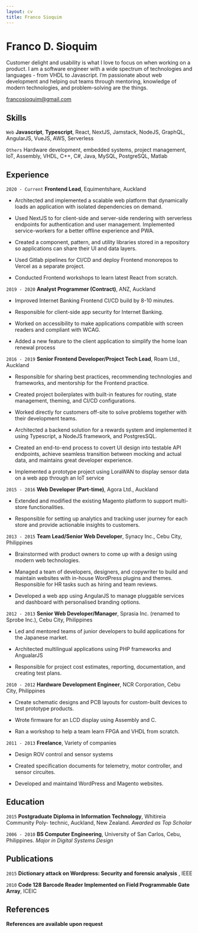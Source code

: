 ```yaml
---
layout: cv
title: Franco Sioquim
---
```

# Franco D. Sioquim

Customer delight and usability is what I love to focus on when working on a product. I am a software engineer with a wide spectrum of technologies and languages - from VHDL to Javascript. I’m passionate about web development and helping out teams through mentoring, knowledge of modern technologies, and problem-solving are the things.

<div id="webaddress">
<a href="francosioquim@gmail.com">francosioquim@gmail.com</a>
</div>



## Skills

`Web`
 __Javascript__, __Typescript__, React, NextJS, Jamstack, NodeJS, GraphQL, AngularJS, VueJS, AWS, Serverless


`Others` 
 Hardware development, embedded systems, project management,
IoT, Assembly, VHDL, C++, C#, Java, MySQL, PostgreSQL, Matlab

## Experience

`2020 - Current`
__Frontend Lead__, Equimentshare, Auckland

- Architected and implemented a scalable web platform that dynamically loads an application with isolated dependencies on demand.

- Used NextJS to for client-side and server-side rendering with serverless endpoints for authentication and user management. Implemented service-workers for a better offline experience and PWA.

- Created a component, pattern, and utility libraries stored in a repository so applications can share their UI and data layers.

- Used Gitlab pipelines for CI/CD and deploy Frontend monorepos to Vercel as a separate project.

- Conducted Frontend workshops to learn latest React from scratch.

`2019 - 2020`
__Analyst Programmer (Contract)__, ANZ, Auckland

- Improved Internet Banking Frontend CI/CD build by 8-10 minutes.

- Responsible for client-side app security for Internet Banking.

- Worked on accessibility to make applications compatible with screen readers and compliant with WCAG.

- Added a new feature to the client application to simplify the home loan renewal process


`2016 - 2019`
__Senior Frontend Developer/Project Tech Lead__, Roam Ltd., Auckland

- Responsible for sharing best practices, recommending technologies and frameworks, and mentorship for the Frontend practice.

- Created project boilerplates with built-in features for routing, state management, theming, and CI/CD configurations.

- Worked directly for customers off-site to solve problems together with their development teams.

- Architected a backend solution for a rewards system and implemented it using Typescript, a NodeJS framework, and PostgresSQL.

- Created an end-to-end process to covert UI design into testable API endpoints, achieve seamless transition between mocking and actual data, and maintains great developer experience.

- Implemented a prototype project using LoraWAN to display sensor data on a web app through an IoT service

`2015 - 2016`
__Web Developer (Part-time)__, Agora Ltd., Auckland

- Extended and modified the existing Magento platform to support multi-store functionalities.

- Responsible for setting up analytics and tracking user journey for each store and provide actionable insights to customers.

`2013 - 2015`
__Team Lead/Senior Web Developer__, Synacy Inc., Cebu City, Philippines

- Brainstormed with product owners to come up with a design using modern web technologies.

- Managed a team of developers, designers, and copywriter to build and maintain websites with in-house WordPress plugins and themes. Responsible for HR tasks such as hiring and team reviews.

- Developed a web app using AngularJS to manage pluggable services and dashboard with personalised branding options.

`2012 - 2013`
__Senior Web Developer/Manager__, Sprasia Inc. (renamed to Sprobe Inc.), Cebu City, Philippines

- Led and mentored teams of junior developers to build applications for the Japanese market.

- Architected multilingual applications using PHP frameworks and AngualarJS

- Responsible for project cost estimates, reporting, documentation, and creating test plans.

`2010 - 2012`
__Hardware Development Engineer__, NCR Corporation, Cebu City, Philippines

- Create schematic designs and PCB layouts for custom-built devices to test prototype products.

- Wrote firmware for an LCD display using Assembly and C.

- Ran a workshop to help a team learn FPGA and VHDL from scratch.

`2011 - 2013`
__Freelance__, Variety of companies

- Design ROV control and sensor systems

- Created specification documents for telemetry, motor controller, and sensor circuites.

- Developed and maintaind WordPress and Magento websites.


## Education

`2015`
__Postgraduate Diploma in Information Technology__, Whitireia Community Poly-
technic, Auckland, New Zealand. *Awarded as Top Scholar*

`2006 - 2010`
__BS Computer Engineering__, University of San Carlos, Cebu, Philippines. *Major in Digital Systems Design*

## Publications


`2015`
__Dictionary attack on Wordpress: Security and forensic analysis__ , IEEE

`2010`
__Code 128 Barcode Reader Implemented on Field Programmable Gate Array__, ICEIC


## References

__References are available upon request__